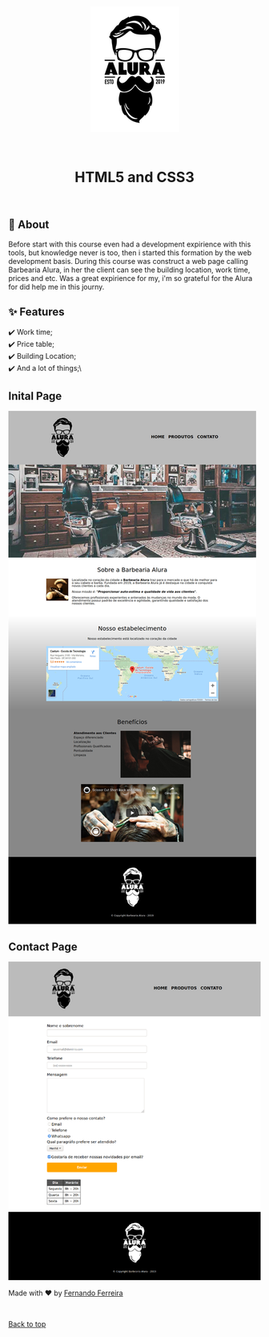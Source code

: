 <div align="center" id="top"> 
  <img src="./assets/logo.png" alt="Frontend" />

  &#xa0;

  <!-- <a href="https://frontend.netlify.app">Demo</a> -->
</div>

<h1 align="center">HTML5 and CSS3</h1>


<!-- Status -->

<!-- <h4 align="center"> 
	🚧  Frontend 🚀 Under construction...  🚧
</h4> 

<hr> -->


<br>

## :dart: About ##
Before start with this course even had a development expirience with this tools, but knowledge never is too, then i started this formation by the web development basis. 
During this course was construct a web page calling Barbearia Alura, in her the client can see the building location, work time, prices and etc.
Was a great expirience for my, i'm so grateful for the Alura for did help me in this journy.

## :sparkles: Features ##

:heavy_check_mark: Work time;\
:heavy_check_mark: Price table;\
:heavy_check_mark: Building Location;\
:heavy_check_mark: And a lot of things;\


## Inital Page ##
<img src="./assets/Screenshot_2020-08-27 Barbearia Alura.jpg">

## Contact Page ##
<img src="./assets/Screenshot_2020-08-27 Contato - Barbearia Alura.png">



Made with :heart: by <a href="https://github.com/fernando-ff" target="_blank">Fernando Ferreira</a>

&#xa0;

<a href="#top">Back to top</a>
